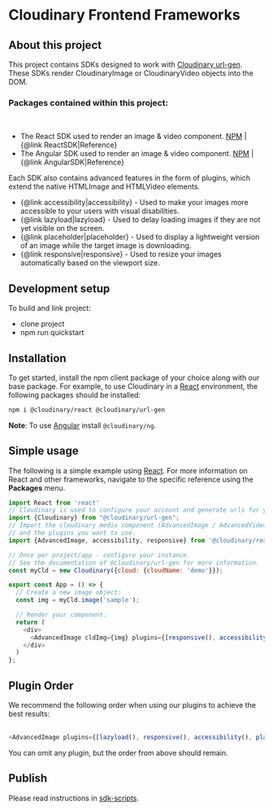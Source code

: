 # Cloudinary Frontend Frameworks

## About this project

This project contains SDKs designed to work with [Cloudinary url-gen](https://github.com/cloudinary/js-url-gen). </br>
These SDKs render CloudinaryImage or CloudinaryVideo objects into the DOM.

### Packages contained within this project:
<br />
 
- The React SDK used to render an image & video component. [NPM](https://www.npmjs.com/package/@cloudinary/react)  |     {@link ReactSDK|Reference} 
- The Angular SDK used to render an image & video component. [NPM](https://www.npmjs.com/package/@cloudinary/ng
) |  {@link AngularSDK|Reference} 
 
                                                
Each SDK also contains advanced features in the form of plugins, which extend the native HTMLImage and HTMLVideo elements.

- {@link accessibility|accessibility} - Used to make your images more accessible to your users with visual disabilities. 
- {@link lazyload|lazyload} - Used to delay loading images if they are not yet visible on the screen.
- {@link placeholder|placeholder} - Used to display a lightweight version of an image while the target image is downloading.
- {@link responsive|responsive} - Used to resize your images automatically based on the viewport size.

## Development setup
To build and link project: 
- clone project
- npm run quickstart


## Installation
To get started, install the npm client package of your choice along with our base package.
For example, to use Cloudinary in a [React](https://cloudinary.com/documentation/react2_integration) environment, the following packages should be installed:
 
```bash
npm i @cloudinary/react @cloudinary/url-gen
```

**Note**: To use [Angular](https://cloudinary.com/documentation/angular2_integration) install `@cloudinary/ng`. 

## Simple usage
The following is a simple example using [React](https://cloudinary.com/documentation/react2_integration).
For more information on React and other frameworks, navigate to the specific reference using the **Packages** menu. 
```javascript
import React from 'react'
// Cloudinary is used to configure your account and generate urls for your media assets
import {Cloudinary} from "@cloudinary/url-gen";
// Import the cloudinary media component (AdvancedImage / AdvancedVideo),
// and the plugins you want to use.
import {AdvancedImage, accessibility, responsive} from '@cloudinary/react';

// Once per project/app - configure your instance.
// See the documentation of @cloudinary/url-gen for more information.
const myCld = new Cloudinary({cloud: {cloudName: 'demo'}});

export const App = () => {
  // Create a new image object:
  const img = myCld.image('sample');

  // Render your component.
  return (
    <div>
      <AdvancedImage cldImg={img} plugins={[responsive(), accessibility()]}/>
    </div>
  )
};
```

## Plugin Order

<div>
We recommend the following order when using our plugins to achieve the best results: 
<br/><br/>

```javascript
<AdvancedImage plugins={[lazyload(), responsive(), accessibility(), placeholder()]}/>
```

You can omit any plugin, but the order from above should remain.
</div>

## Publish
Please read instructions in [sdk-scripts](https://github.com/CloudinaryLtd/sdk-scripts/blob/master/src/release/js/frontend-frameworks/README.md).

